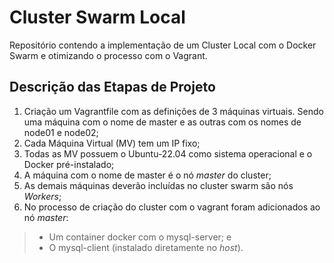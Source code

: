 # Cluster Swarm Local

Repositório contendo a implementação de um Cluster Local com o Docker Swarm e otimizando o processo com o Vagrant.

## Descrição das Etapas de Projeto

1. Criação um Vagrantfile com as definições de 3 máquinas virtuais. Sendo uma máquina com o nome de master e as outras com os nomes de node01 e node02; 
2. Cada Máquina Virtual (MV) tem um IP fixo; 
3. Todas as MV possuem o Ubuntu-22.04 como sistema operacional e o Docker pré-instalado; 
4. A máquina com o nome de master é o nó *master* do cluster; 
5. As demais máquinas deverão incluídas no cluster swarm são nós *Workers*;
6. No processo de criação do cluster com o vagrant foram adicionados ao nó *master*: 
> * Um container docker com o mysql-server; e
> * O mysql-client (instalado diretamente no *host*).
